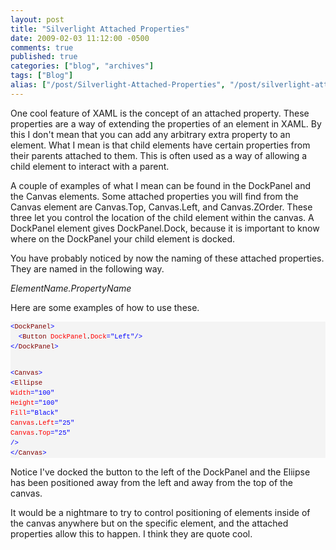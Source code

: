 ```yaml
---
layout: post
title: "Silverlight Attached Properties"
date: 2009-02-03 11:12:00 -0500
comments: true
published: true
categories: ["blog", "archives"]
tags: ["Blog"]
alias: ["/post/Silverlight-Attached-Properties", "/post/silverlight-attached-properties"]
---
```

<!-- more -->

<p>One cool feature of XAML is the concept of an attached property. These properties are a way of extending the properties of an element in XAML. By this I don't mean that you can add any arbitrary extra property to an element. What I mean is that child elements have certain properties from their parents attached to them. This is often used as a way of allowing a child element to interact with a parent.</p>
<p>A couple of examples of what I mean can be found in the DockPanel and the Canvas elements. Some attached properties you will find from the Canvas element are Canvas.Top, Canvas.Left, and Canvas.ZOrder. These three let you control the location of the child element within the canvas. A DockPanel element gives DockPanel.Dock, because it is important to know where on the DockPanel your child element is docked.</p>
<p>You have probably noticed by now the naming of these attached properties. They are named in the following way.</p>
<p><em>ElementName.PropertyName</em></p>
<p>Here are some examples of how to use these.</p>
<div>
<pre style="line-height: 12pt; background-color: #f4f4f4; margin: 0em; width: 100%; font-family: consolas, 'Courier New', courier, monospace; color: black; font-size: 8pt; overflow: visible; border-style: none; padding: 0px;"><span style="color: #0000ff">&lt;</span><span style="color: #800000">DockPanel</span><span style="color: #0000ff">&gt;</span>
  <span style="color: #0000ff">&lt;</span><span style="color: #800000">Button</span> <span style="color: #ff0000">DockPanel</span>.<span style="color: #ff0000">Dock</span><span style="color: #0000ff">="Left"</span><span style="color: #0000ff">/&gt;</span>
<span style="color: #0000ff">&lt;/</span><span style="color: #800000">DockPanel</span><span style="color: #0000ff">&gt;</span>

<span style="color: #0000ff">&lt;</span><span style="color: #800000">Canvas</span><span style="color: #0000ff">&gt;</span>
  <span style="color: #0000ff">&lt;</span><span style="color: #800000">Ellipse</span> <span style="color: #ff0000">Width</span><span style="color: #0000ff">="100"</span> <span style="color: #ff0000">Height</span><span style="color: #0000ff">="100"</span> <span style="color: #ff0000">Fill</span><span style="color: #0000ff">="Black"</span>
    <span style="color: #ff0000">Canvas</span>.<span style="color: #ff0000">Left</span><span style="color: #0000ff">="25"</span> <span style="color: #ff0000">Canvas</span>.<span style="color: #ff0000">Top</span><span style="color: #0000ff">="25"</span> <span style="color: #0000ff">/&gt;</span>
<span style="color: #0000ff">&lt;/</span><span style="color: #800000">Canvas</span><span style="color: #0000ff">&gt;</span></pre>
</div>
<p>Notice I've docked the button to the left of the DockPanel and the Eliipse has been positioned away from the left and away from the top of the canvas.</p>
<p>It would be a nightmare to try to control positioning of elements inside of the canvas anywhere but on the specific element, and the attached properties allow this to happen. I think they are quote cool.</p>
